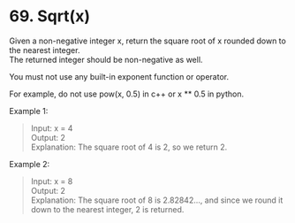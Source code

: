 # 69. Sqrt(x)

Given a non-negative integer x, return the square root of x rounded down to the nearest integer. \
The returned integer should be non-negative as well.

You must not use any built-in exponent function or operator.

For example, do not use pow(x, 0.5) in c++ or x ** 0.5 in python.

Example 1:

>Input: x = 4\
Output: 2\
Explanation: The square root of 4 is 2, so we return 2.

Example 2:

>Input: x = 8\
Output: 2\
Explanation: The square root of 8 is 2.82842..., and since we round it down to the nearest integer, 2 is returned.